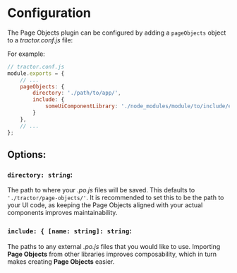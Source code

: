 # Configuration

The Page Objects plugin can be configured by adding a `pageObjects` object to a *tractor.conf.js* file:

For example:

```javascript
// tractor.conf.js
module.exports = {
    // ...
    pageObjects: {
        directory: './path/to/app/',
        include: {
            someUiComponentLibrary: './node_modules/module/to/include/existing/page-objects/from/'
        }
    },
    // ...
};
```

## Options:

### `directory: string`:

The path to where your *.po.js* files will be saved. This defaults to `'./tractor/page-objects/'`. It is recommended to set this to be the path to your UI code, as keeping the Page Objects aligned with your actual components improves maintainability.

### `include: { [name: string]: string`:

The paths to any external *.po.js* files that you would like to use. Importing **Page Objects** from other libraries improves composability, which in turn makes creating **Page Objects** easier.
